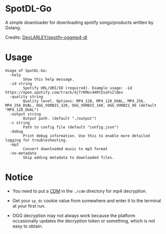 # SpotDL-Go

A simple downloader for downloading spotify songs/products written by Golang.

Credits: [DevLARLEY/spotify-oggmp4-dl](https://github.com/DevLARLEY/spotify-oggmp4-dl)

# Usage

```shell
Usage of SpotDL-Go:
  -help
        Show this help message.
  -id string
        Spotify URL/URI/ID (required). Example usage: -id https://open.spotify.com/track/4jTrKMoc44RYZsoFsIlQev
  -quality string
        Quality level. Options: MP4_128, MP4_128_DUAL, MP4_256, MP4_256_DUAL, OGG_VORBIS_320, OGG_VORBIS_160, OGG_VORBIS_96 (default "MP4_128_DUAL")
  -output string
        Output path. (default "./output")
  -c string
        Path to config file (default "config.json")
  -debug
        Print debug information. Use this to enable more detailed logging for troubleshooting.
  -mp3
        Convert downloaded music to mp3 format
  -no-metadata
        Skip adding metadata to downloaded files.
```

# Notice

- You need to put a [CDM](https://forum.videohelp.com/threads/408031-Dumping-Your-own-L3-CDM-with-Android-Studio) in the `./cdm` directory for mp4 decryption.

- Get your `sp_dc` cookie value from somewhere and enter it to the terminal at your first run.

- OGG decryption may not always work because the platform occasionally updates the decryption token or something, which is not easy to obtain.